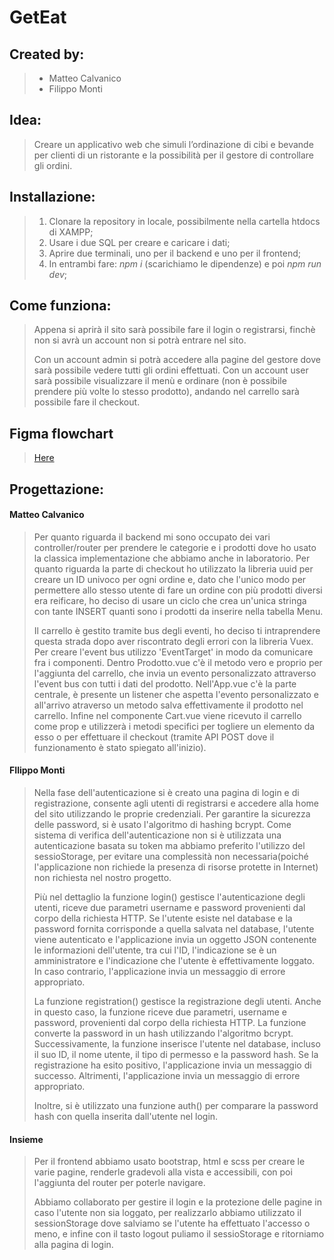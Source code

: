 # GetEat 

## Created by:
> - Matteo Calvanico
> - Filippo Monti

## Idea:
> Creare un applicativo web che simuli l’ordinazione di cibi e 
> bevande per clienti di un ristorante e la possibilità per il 
> gestore di controllare gli ordini.

## Installazione:
> 1. Clonare la repository in locale, possibilmente nella cartella htdocs di XAMPP;
> 2. Usare i due SQL per creare e caricare i dati;
> 3. Aprire due terminali, uno per il backend e uno per il frontend;
> 4. In entrambi fare: *npm i* (scarichiamo le dipendenze) e poi *npm run dev*;

## Come funziona:
> Appena si aprirà il sito sarà possibile fare il login o registrarsi, finchè non si avrà un account non si potrà entrare nel sito. 
>
> Con un account admin si potrà accedere alla pagine del gestore dove sarà possibile vedere tutti gli ordini effettuati.
> Con un account user sarà possibile visualizzare il menù e ordinare (non è possibile prendere più volte lo stesso prodotto), andando nel carrello sarà possibile fare il checkout.

## Figma flowchart
> [Here](https://www.figma.com/file/i8ZRa156lHmqLOhIk2BJvT/Sistemi-web-flowchart?type=design&node-id=0-1&mode=design&t=pqyIdV3V6tqmwVWS-0)

## Progettazione:
#### Matteo Calvanico
> Per quanto riguarda il backend mi sono occupato dei vari controller/router per prendere le categorie e i prodotti dove ho usato la classica implementazione che abbiamo anche in laboratorio. Per quanto riguarda la parte di checkout ho utilizzato la libreria uuid per creare un ID univoco per ogni ordine e, dato che l'unico modo per permettere allo stesso utente di fare un ordine con più prodotti diversi era reificare, ho deciso di usare un ciclo che crea un'unica stringa con tante INSERT quanti sono i prodotti da inserire nella tabella Menu.
>
> Il carrello è gestito tramite bus degli eventi, ho deciso ti intraprendere questa strada dopo aver riscontrato degli errori con la libreria Vuex.
> Per creare l'event bus utilizzo 'EventTarget' in modo da comunicare fra i componenti.
> Dentro Prodotto.vue c'è il metodo vero e proprio per l'aggiunta del carrello, che invia un evento personalizzato attraverso l'event bus con tutti i dati del prodotto.
> Nell'App.vue c'è la parte centrale, è presente un listener che aspetta l'evento personalizzato e all'arrivo atraverso un metodo salva effettivamente il prodotto nel carrello.
> Infine nel componente Cart.vue viene ricevuto il carrello come prop e utilizzerà i metodi specifici per togliere un elemento da esso o per effettuare il checkout (tramite API POST dove il funzionamento è stato spiegato all'inizio).

#### FIlippo Monti
> Nella fase dell'autenticazione si è creato una pagina di login e di registrazione, consente agli utenti di registrarsi e accedere alla home del sito utilizzando le proprie credenziali. Per garantire la sicurezza delle password, si è usato l'algoritmo di hashing bcrypt. Come sistema di verifica dell'autenticazione non si è utilizzata una autenticazione basata su token ma abbiamo preferito l'utilizzo del sessioStorage, per evitare una complessità non necessaria(poiché l'applicazione non richiede la presenza di risorse protette in Internet) non richiesta nel nostro progetto.
>
> Più nel dettaglio la funzione login() gestisce l'autenticazione degli utenti, riceve due parametri username e password provenienti dal corpo della richiesta HTTP. Se l'utente esiste nel database e la password fornita corrisponde a quella salvata nel database, l'utente viene autenticato e l'applicazione invia un oggetto JSON contenente le informazioni dell'utente, tra cui l'ID, l'indicazione se è un amministratore e l'indicazione che l'utente è effettivamente loggato. In caso contrario, l'applicazione invia un messaggio di errore appropriato.
>
>La funzione registration() gestisce la registrazione degli utenti. Anche in questo caso, la funzione riceve due parametri, username e password, provenienti dal corpo della richiesta HTTP. La funzione converte la password in un hash utilizzando l'algoritmo bcrypt. Successivamente, la funzione inserisce l'utente nel database, incluso il suo ID, il nome utente, il tipo di permesso e la password hash. Se la registrazione ha esito positivo, l'applicazione invia un messaggio di successo. Altrimenti, l'applicazione invia un messaggio di errore appropriato.
>
>Inoltre, si è utilizzato una funzione auth() per comparare la password hash con quella inserita dall'utente nel login.

#### Insieme
> Per il frontend abbiamo usato bootstrap, html e scss per creare le varie pagine, renderle gradevoli alla vista e accessibili, con poi l'aggiunta del router per poterle navigare.
>
> Abbiamo collaborato per gestire il login e la protezione delle pagine in caso l'utente non sia loggato, per realizzarlo abbiamo utilizzato il sessionStorage dove salviamo se l'utente ha effettuato l'accesso o meno, e infine con il tasto logout puliamo il sessioStorage e ritorniamo alla pagina di login.
